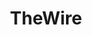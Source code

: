 ---
title: TheWire
crosslinks:
- IAmA
- xkcd
- FanTheories
- todayilearned
- reactiongifs
- thewalkingdead
- LearnUselessTalents
- ShitAmericansSay
- thesopranos
- OutOfTheLoop
- TrueDetective
- keming
- Serendipity
- TheDeuceHBO
- Stargate
- television
- harrypotter
- fuckimold
---